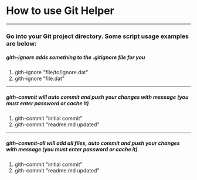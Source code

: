 # How to use Git Helper

------

### Go into your Git project directory. Some script usage examples are below:

##### gith-ignore adds something to the .gitignore file for you

1) gith-ignore "file/to/ignore.dat"
2) gith-ignore "file.dat"

------

##### gith-commit will auto commit and push your changes with message (you must enter password or cache it)

1) gith-commit "initial commit"
2) gith-commit "readme.md updated"

------

##### gith-commit-all will add all files, auto commit and push your changes with message (you must enter password or cache it)

1) gith-commit "initial commit"
2) gith-commit "readme.md updated"






